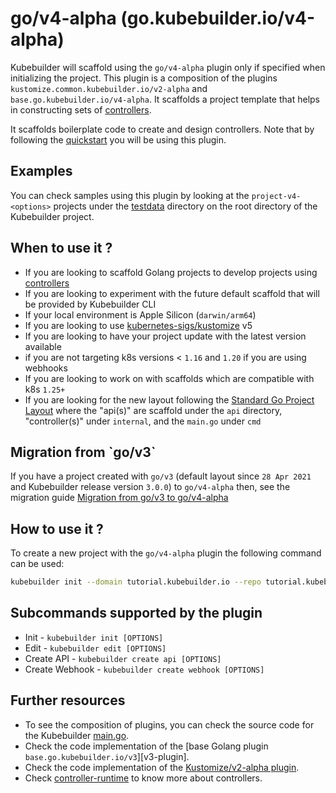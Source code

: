# go/v4-alpha (go.kubebuilder.io/v4-alpha)

Kubebuilder will scaffold using the `go/v4-alpha` plugin only if specified when initializing the project. 
This plugin is a composition of the plugins ` kustomize.common.kubebuilder.io/v2-alpha` and `base.go.kubebuilder.io/v4-alpha`. 
It scaffolds a project template that helps in constructing sets of [controllers][controller-runtime]. 

It scaffolds boilerplate code to create and design controllers. 
Note that by following the [quickstart][quickstart] you will be using this plugin.
<aside class="note">

<h1>Examples</h1>

You can check samples using this plugin by looking at the `project-v4-<options>` projects 
under the [testdata][testdata] directory on the root directory of the Kubebuilder project.

</aside>

## When to use it ?

- If you are looking to scaffold Golang projects to develop projects using [controllers][controller-runtime]
- If you are looking to experiment with the future default scaffold that will be provided by Kubebuilder CLI
- If your local environment is Apple Silicon (`darwin/arm64`)
- If you are looking to use [kubernetes-sigs/kustomize][kustomize] v5
- If you are looking to have your project update with the latest version available
- if you are not targeting k8s versions < `1.16` and `1.20` if you are using webhooks
- If you are looking to work on with scaffolds which are compatible with k8s `1.25+`
- If you are looking for the new layout following the [Standard Go Project Layout][standard-go-project] where 
the "api(s)" are scaffold under the `api` directory, "controller(s)" under `internal`, and the `main.go` under `cmd`

<aside class="note">

<h1>Migration from `go/v3`</h1>

If you have a project created with `go/v3` (default layout since `28 Apr 2021` and Kubebuilder release version `3.0.0`) to `go/v4-alpha` then,
see the migration guide [Migration from go/v3 to go/v4-alpha](./../migration/migration_guide_gov3_to_gov4.md)

</aside>

## How to use it ?

To create a new project with the `go/v4-alpha` plugin the following command can be used:

```sh
kubebuilder init --domain tutorial.kubebuilder.io --repo tutorial.kubebuilder.io/project --plugins=go/v4-alpha
```

## Subcommands supported by the plugin

-  Init -  `kubebuilder init [OPTIONS]`
-  Edit -  `kubebuilder edit [OPTIONS]`
-  Create API -  `kubebuilder create api [OPTIONS]`
-  Create Webhook - `kubebuilder create webhook [OPTIONS]`

## Further resources

- To see the composition of plugins, you can check the source code for the Kubebuilder [main.go][plugins-main].
- Check the code implementation of the [base Golang plugin `base.go.kubebuilder.io/v3`][v3-plugin].
- Check the code implementation of the [Kustomize/v2-alpha plugin][kustomize-plugin].
- Check [controller-runtime][controller-runtime] to know more about controllers.

[controller-runtime]: https://github.com/kubernetes-sigs/controller-runtime
[quickstart]: ../quick-start.md
[testdata]: https://github.com/kubernetes-sigs/kubebuilder/tree/master/testdata
[plugins-main]: https://github.com/kubernetes-sigs/kubebuilder/blob/master/cmd/main.go
[kustomize-plugin]: ../plugins/kustomize-v2-alpha.md
[kustomize]: https://github.com/kubernetes-sigs/kustomize
[standard-go-project]: https://github.com/golang-standards/project-layout
